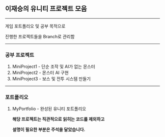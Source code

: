 ## 이재승의 유니티 프로젝트 모음

---

게임 포트폴리오 및 공부 목적으로 

진행한 프로젝트들을 Branch로 관리함

---

### 공부 프로젝트

1. MiniProject1 - 단순 조작 및 AI가 없는 몬스터
2. MiniProject2 - 몬스터 AI 구현
3. MiniProject3 - 보스 및 전투 시스템 만들기

---

### 포트폴리오

1. MyPortfolio - 완성된 유니티 포트폴리오

   **해당 프로젝트는 직관적으로 읽히는 코드를 제외하고**

   **설명이 필요한 부분은 주석을 달았습니다.**
